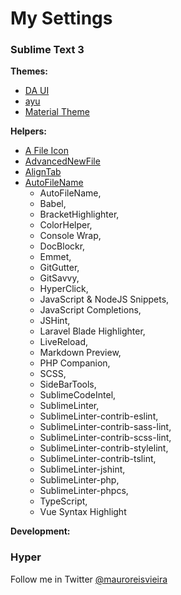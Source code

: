 # My Settings

### Sublime Text 3

**Themes:**
- [DA UI](https://github.com/randy3k/AlignTab)
- [ayu](https://github.com/dempfi/ayu)
- [Material Theme](https://github.com/equinusocio/material-theme)

**Helpers:**
- [A File Icon](https://github.com/ihodev/a-file-icon)
- [AdvancedNewFile](https://github.com/skuroda/Sublime-AdvancedNewFile)
- [AlignTab](https://github.com/randy3k/AlignTab)
- [AutoFileName](https://github.com/BoundInCode/AutoFileName)
    - AutoFileName,
    - Babel,
    - BracketHighlighter,
    - ColorHelper,
    - Console Wrap,
    - DocBlockr,
    - Emmet,
    - GitGutter,
    - GitSavvy,
    - HyperClick,
    - JavaScript & NodeJS Snippets,
    - JavaScript Completions,
    - JSHint,
    - Laravel Blade Highlighter,
    - LiveReload,
    - Markdown Preview,
    - PHP Companion,
    - SCSS,
    - SideBarTools,
    - SublimeCodeIntel,
    - SublimeLinter,
    - SublimeLinter-contrib-eslint,
    - SublimeLinter-contrib-sass-lint,
    - SublimeLinter-contrib-scss-lint,
    - SublimeLinter-contrib-stylelint,
    - SublimeLinter-contrib-tslint,
    - SublimeLinter-jshint,
    - SublimeLinter-php,
    - SublimeLinter-phpcs,
    - TypeScript,
    - Vue Syntax Highlight

**Development:**

### Hyper

Follow me in Twitter [@mauroreisvieira](https://twitter.com/mauroreisvieira)
